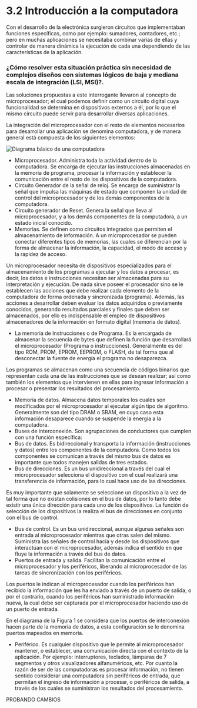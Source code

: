 # 3.2 Introducción a la computadora

Con el desarrollo de la electrónica surgieron circuitos que implementaban funciones específicas, como por ejemplo: sumadores, contadores, etc.; pero en muchas aplicaciones se necesitaba combinar varias de ellas y controlar de manera dinámica la ejecución de cada una dependiendo de las características de la aplicación.

### ¿Cómo resolver esta situación práctica sin necesidad de complejos diseños con sistemas lógicos de baja y mediana escala de integración \(LSI, MSI\)?.

Las soluciones propuestas a este interrogante llevaron al concepto de microprocesador; el cual podemos definir como un circuito digital cuya funcionalidad se determina en dispositivos externos a él, por lo que el mismo circuito puede servir para desarrollar diversas aplicaciones.

La integración del microprocesador con el resto de elementos necesarios para desarrollar una aplicación se denomina computadora, y de manera general está compuesta de los siguientes elementos:

![Diagrama b&#xE1;sico de una computadora](../.gitbook/assets/image%20%285%29.png)

*  Microprocesador. Administra toda la actividad dentro de la computadora. Se encarga de ejecutar las instrucciones almacenadas en la memoria de programa, procesar la información y establecer la comunicación entre el resto de los dispositivos de la computadora.
* Circuito Generador de la señal de reloj. Se encarga de suministrar la señal que impulsa las máquinas de estado que componen la unidad de control del microprocesador y de los demás componentes de la computadora.
* Circuito generador de Reset. Genera la señal que lleva al microprocesador, y a los demás componentes de la computadora, a un estado inicial conocido.
*  Memorias. Se definen como circuitos integrados que permiten el almacenamiento de información. A un microprocesador se pueden conectar diferentes tipos de memorias, las cuales se diferencian por la forma de almacenar la información, la capacidad, el modo de acceso y la rapidez de acceso.

Un microprocesador necesita de dispositivos especializados para el almacenamiento de los programas a ejecutar y los datos a procesar, es decir, los datos e instrucciones necesitan ser almacenadas para su interpretación y ejecución. De nada sirve poseer el procesador sino se le establecen las acciones que debe realizar cada elemento de la computadora de forma ordenada y sincronizada \(programa\). Además, las acciones a desarrollar deben evaluar los datos adquiridos o previamente conocidos, generando resultados parciales y finales que deben ser almacenados, por ello es indispensable el empleo de dispositivos almacenadores de la información en formato digital \(memoria de datos\).

*  La memoria de Instrucciones o de Programa. Es la encargada de almacenar la secuencia de bytes que definen la función que desarrollará el microprocesador \(Programa o instrucciones\). Generalmente es del tipo ROM, PROM, EPROM, EEPROM, o FLASH, de tal forma que al desconectar la fuente de energía el programa no desaparezca.

Los programas se almacenan como una secuencia de códigos binarios que representan cada una de las instrucciones que se desean realizar; así como también los elementos que intervienen en ellas para ingresar información a procesar o presentar los resultados del procesamiento.

* Memoria de datos. Almacena datos temporales los cuales son modificados por el microprocesador al ejecutar algún tipo de algoritmo. Generalmente son del tipo DRAM o SRAM, en cuyo caso esta información desaparece cuando se suspende la energía a la computadora.
* Buses de interconexión. Son agrupaciones de conductores que cumplen con una función específica:
* Bus de datos. Es bidireccional y transporta la información \(instrucciones y datos\) entre los componentes de la computadora. Como todos los componentes se comunican a través del mismo bus de datos es importante que todos manejen salidas de tres estados.
*  Bus de direcciones. Es un bus unidireccional a través del cual el microprocesador selecciona el dispositivo con el cual realizará una transferencia de información, para lo cual hace uso de las direcciones.

Es muy importante que solamente se seleccione un dispositivo a la vez de tal forma que no existan colisiones en el bus de datos, por lo tanto debe existir una única dirección para cada uno de los dispositivos. La función de selección de los dispositivos la realiza el bus de direcciones en conjunto con el bus de control.

* Bus de control. Es un bus unidireccional, aunque algunas señales son entrada al microprocesador mientras que otras salen del mismo. Suministra las señales de control hacia y desde los dispositivos que interactúan con el microprocesador, además indica el sentido en que fluye la información a través del bus de datos.
* Puertos de entrada y salida. Facilitan la comunicación entre el microprocesador y los periféricos, liberando al microprocesador de las tareas de sincronización con los periféricos.

Los puertos le indican al microprocesador cuando los periféricos han recibido la información que les ha enviado a través de un puerto de salida, o por el contrario, cuando los periféricos han suministrado información nueva, la cual debe ser capturada por el microprocesador haciendo uso de un puerto de entrada.

En el diagrama de la Figura 1 se considera que los puertos de interconexión hacen parte de la memoria de datos, a esta configuración se le denomina puertos mapeados en memoria.

* Periférico. Es cualquier dispositivo que le permite al microprocesador mantener, o establecer, una comunicación directa con el contexto de la aplicación. Por ejemplo: interruptores, teclados, lámparas de 7 segmentos y otros visualizadores alfanuméricos, etc. Por cuanto la razón de ser de las computadoras es procesar información, no tienen sentido considerar una computadora sin periféricos de entrada, que permitan el ingreso de información a procesar, o periféricos de salida, a través de los cuales se suministran los resultados del procesamiento. 

PROBANDO CAMBIOS




